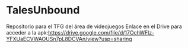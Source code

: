 # TalesUnbound
Repositorio para el TFG del área de videojuegos
Enlace en el Drive para acceder a la apk:https://drive.google.com/file/d/17OchWFlz-YFXUaECVWAOUSn7pL8DCVAn/view?usp=sharing 

